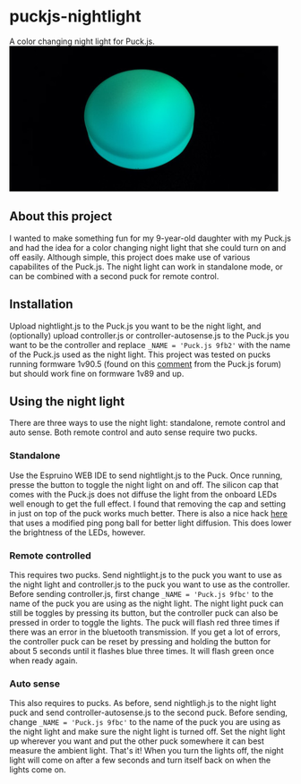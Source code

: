 # puckjs-nightlight
A color changing night light for Puck.js.
![Puck.js night light](nightlight.jpg?raw=true)

## About this project
I wanted to make something fun for my 9-year-old daughter with my Puck.js and had the idea for a color changing night light that she could turn on and off easily. Although simple, this project does make use of various capabilites of the Puck.js. The night light can work in standalone mode, or can be combined with a second puck for remote control.

## Installation
Upload nightlight.js to the Puck.js you want to be the night light, and (optionally) upload controller.js or controller-autosense.js to the Puck.js you want to be the controller and replace ```_NAME = 'Puck.js 9fb2'``` with the name of the Puck.js used as the night light. This project was tested on pucks running formware 1v90.5 (found on this [comment](http://forum.espruino.com/comments/13375822/) from the Puck.js forum) but should work fine on formware 1v89 and up.

## Using the night light
There are three ways to use the night light: standalone, remote control and auto sense. Both remote control and auto sense require two pucks.

### Standalone
Use the Espruino WEB IDE to send nightlight.js to the Puck. Once running, presse the button to toggle the night light on and off. The silicon cap that comes with the Puck.js does not diffuse the light from the onboard LEDs well enough to get the full effect. I found that removing the cap and setting in just on top of the puck works much better. There is also a nice hack [here](http://forum.espruino.com/conversations/297639/) that uses a modified ping pong ball for better light diffusion. This does lower the brightness of the LEDs, however.

### Remote controlled
This requires two pucks. Send nightlight.js to the puck you want to use as the night light and controller.js to the puck you want to use as the controller. Before sending controller.js, first change ```_NAME = 'Puck.js 9fbc'``` to the name of the puck you are using as the night light. The night light puck can still be toggles by pressing its button, but the controller puck can also be pressed in order to toggle the lights. The puck will flash red three times if there was an error in the bluetooth transmission. If you get a lot of errors, the controller puck can be reset by pressing and holding the button for about 5 seconds until it flashes blue three times. It will flash green once when ready again.

### Auto sense
This also requires to pucks. As before, send nightligh.js to the night light puck and send controller-autosense.js to the second puck. Before sending, change ```_NAME = 'Puck.js 9fbc'``` to the name of the puck you are using as the night light and make sure the night light is turned off. Set the night light up wherever you want and put the other puck somewhere it can best measure the ambient light. That's it! When you turn the lights off, the night light will come on after a few seconds and turn itself back on when the lights come on.
